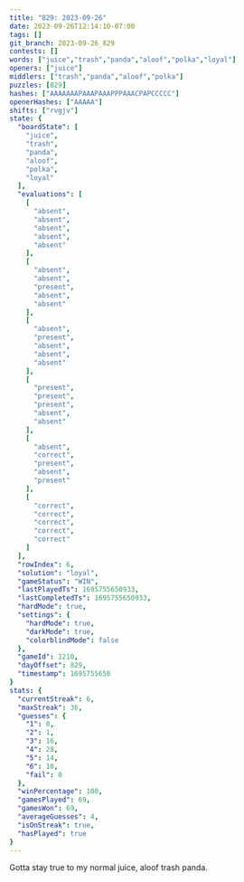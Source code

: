 ```yaml
---
title: "829: 2023-09-26"
date: 2023-09-26T12:14:10-07:00
tags: []
git_branch: 2023-09-26_829
contests: []
words: ["juice","trash","panda","aloof","polka","loyal"]
openers: ["juice"]
middlers: ["trash","panda","aloof","polka"]
puzzles: [829]
hashes: ["AAAAAAAPAAAPAAAPPPAAACPAPCCCCC"]
openerHashes: ["AAAAA"]
shifts: ["rvgjv"]
state: {
  "boardState": [
    "juice",
    "trash",
    "panda",
    "aloof",
    "polka",
    "loyal"
  ],
  "evaluations": [
    [
      "absent",
      "absent",
      "absent",
      "absent",
      "absent"
    ],
    [
      "absent",
      "absent",
      "present",
      "absent",
      "absent"
    ],
    [
      "absent",
      "present",
      "absent",
      "absent",
      "absent"
    ],
    [
      "present",
      "present",
      "present",
      "absent",
      "absent"
    ],
    [
      "absent",
      "correct",
      "present",
      "absent",
      "present"
    ],
    [
      "correct",
      "correct",
      "correct",
      "correct",
      "correct"
    ]
  ],
  "rowIndex": 6,
  "solution": "loyal",
  "gameStatus": "WIN",
  "lastPlayedTs": 1695755650933,
  "lastCompletedTs": 1695755650933,
  "hardMode": true,
  "settings": {
    "hardMode": true,
    "darkMode": true,
    "colorblindMode": false
  },
  "gameId": 1210,
  "dayOffset": 829,
  "timestamp": 1695755650
}
stats: {
  "currentStreak": 6,
  "maxStreak": 36,
  "guesses": {
    "1": 0,
    "2": 1,
    "3": 16,
    "4": 28,
    "5": 14,
    "6": 10,
    "fail": 0
  },
  "winPercentage": 100,
  "gamesPlayed": 69,
  "gamesWon": 69,
  "averageGuesses": 4,
  "isOnStreak": true,
  "hasPlayed": true
}
---
```

<!-- more -->
Gotta stay true to my normal juice, aloof trash panda. 
